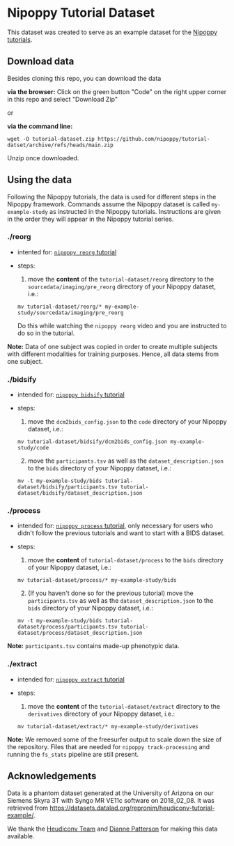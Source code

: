# Nipoppy Tutorial Dataset

This dataset was created to serve as an example dataset for the [Nipoppy tutorials](). 

## Download data

Besides cloning this repo, you can download the data

**via the browser:** Click on the green button "Code" on the right upper corner in this repo and select "Download Zip"

or 

**via the command line:**
```
wget -O tutorial-dataset.zip https://github.com/nipoppy/tutorial-datset/archive/refs/heads/main.zip
```

Unzip once downloaded. 

## Using the data

Following the Nipoppy tutorials, the data is used for different steps in the Nipoppy framework. Commands assume the Nipoppy dataset is called `my-example-study` as instructed in the Nipoppy tutorials. Instructions are given in the order they will appear in the Nipoppy tutorial series. 

### ./reorg

- intented for: [`nipoppy reorg` tutorial]() 
- steps:
    
    1. move the **content** of the `tutorial-dataset/reorg` directory to the `sourcedata/imaging/pre_reorg` directory of your Nipoppy dataset, i.e.: 

    ``` 
    mv tutorial-dataset/reorg/* my-example-study/sourcedata/imaging/pre_reorg
    ``` 
    
    Do this while watching the `nipoppy reorg` video and you are instructed to do so in the tutorial. 

**Note:** Data of one subject was copied in order to create multiple subjects with different modalities for training purposes. Hence, all data stems from one subject. 

### ./bidsify

- intended for: [`nipoppy bidsify` tutorial]()
- steps:

    1. move the `dcm2bids_config.json` to the `code` directory of your Nipoppy dataset, i.e.:


    ```
    mv tutorial-dataset/bidsify/dcm2bids_config.json my-example-study/code
    ```

    2. move the `participants.tsv` as well as the `dataset_description.json` to the `bids` directory of your Nipoppy dataset, i.e.: 

    ``` 
    mv -t my-example-study/bids tutorial-dataset/bidsify/participants.tsv tutorial-dataset/bidsify/dataset_description.json
    ```

### ./process

- intended for: [`nipoppy process` tutorial](), only necessary for users who didn't follow the previous tutorials and want to start with a BIDS dataset. 
- steps: 

    1. move the **content** of `tutorial-dataset/process` to the `bids` directory of your Nipoppy dataset, i.e.:

    ```
    mv tutorial-dataset/process/* my-example-study/bids
    ```

    2. (If you haven't done so for the previous tutorial) move the `participants.tsv` as well as the `dataset_description.json` to the `bids` directory of your Nipoppy dataset, i.e.: 

    ``` 
    mv -t my-example-study/bids tutorial-dataset/process/participants.tsv tutorial-dataset/process/dataset_description.json
    ```

**Note:** `participants.tsv` contains made-up phenotypic data. 

### ./extract

- intended for: [`nipoppy extract` tutorial]()
- steps:

    1. move the **content** of the `tutorial-dataset/extract` directory to the `derivatives` directory of your Nipoppy dataset, i.e.:

    ```
    mv tutorial-dataset/extract/* my-example-study/derivatives
    ```

**Note:** We removed some of the freesurfer output to scale down the size of the repository. Files that are needed for `nipoppy track-processing` and running the `fs_stats` pipeline are still present.

## Acknowledgements

Data is a phantom dataset generated at the University of Arizona on our Siemens Skyra 3T with Syngo MR VE11c software on 2018_02_08. It was retrieved from https://datasets.datalad.org/repronim/heudiconv-tutorial-example/. 

We thank the [Heudiconv Team](https://github.com/nipy/heudiconv) and [Dianne Patterson](https://neuroimaging-core-docs.readthedocs.io/en/latest/pages/heudiconv.html#lesson-3-reproin-py) for making this data available.  